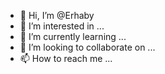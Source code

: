 - 👋 Hi, I’m @Erhaby
- 👀 I’m interested in ...
- 🌱 I’m currently learning ...
- 💞️ I’m looking to collaborate on ...
- 📫 How to reach me ...

<!---
Erhaby/Erhaby is a ✨ special ✨ repository because its `README.md` (this file) appears on your GitHub profile.
You can click the Preview link to take a look at your changes.
--->
